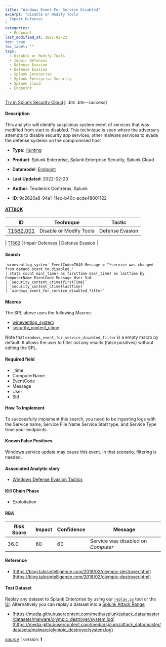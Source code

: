 ```yaml
---
title: "Windows Event For Service Disabled"
excerpt: "Disable or Modify Tools
, Impair Defenses
"
categories:
  - Endpoint
last_modified_at: 2022-02-23
toc: true
toc_label: ""
tags:
  - Disable or Modify Tools
  - Impair Defenses
  - Defense Evasion
  - Defense Evasion
  - Splunk Enterprise
  - Splunk Enterprise Security
  - Splunk Cloud
  - Endpoint
---
```




[Try in Splunk Security Cloud](https://www.splunk.com/en_splunk_app_enrichmentus/cyber-security.html){: .btn .btn--success}

#### Description

This analytic will identify suspicious system event of services that was modified from start to disabled. This technique is seen where the adversary attempts to disable security app services, other malware services to evade the defense systems on the compromised host

- **Type**: [Hunting](https://github.com/splunk/security_content/wiki/object-Analytic-Types)
- **Product**: Splunk Enterprise, Splunk Enterprise Security, Splunk Cloud
- **Datamodel**: [Endpoint](https://docs.splunk.com/Documentation/CIM/latest/User/Endpoint)

- **Last Updated**: 2022-02-23
- **Author**: Teoderick Contreras, Splunk
- **ID**: 9c2620a8-94a1-11ec-b40c-acde48001122


#### [ATT&CK](https://attack.mitre.org/)

| ID             | Technique        |  Tactic             |
| -------------- | ---------------- |-------------------- |
| [T1562.001](https://attack.mitre.org/techniques/T1562/001/) | Disable or Modify Tools | Defense Evasion |

| [T1562](https://attack.mitre.org/techniques/T1562/) | Impair Defenses | Defense Evasion |

#### Search

```
`wineventlog_system` EventCode=7040 Message = "*service was changed from demand start to disabled." 
| stats count min(_time) as firstTime max(_time) as lastTime by ComputerName EventCode Message User Sid 
| `security_content_ctime(firstTime)` 
| `security_content_ctime(lastTime)` 
| `windows_event_for_service_disabled_filter`
```

#### Macros
The SPL above uses the following Macros:
* [wineventlog_system](https://github.com/splunk/security_content/blob/develop/macros/wineventlog_system.yml)
* [security_content_ctime](https://github.com/splunk/security_content/blob/develop/macros/security_content_ctime.yml)

Note that `windows_event_for_service_disabled_filter` is a empty macro by default. It allows the user to filter out any results (false positives) without editing the SPL.

#### Required field
* _time
* ComputerName
* EventCode
* Message
* User
* Sid


#### How To Implement
To successfully implement this search, you need to be ingesting logs with the Service name, Service File Name Service Start type, and Service Type from your endpoints.

#### Known False Positives
Windows service update may cause this event. In that scenario, filtering is needed.

#### Associated Analytic story
* [Windows Defense Evasion Tactics](/stories/windows_defense_evasion_tactics)


#### Kill Chain Phase
* Exploitation



#### RBA

| Risk Score  | Impact      | Confidence   | Message      |
| ----------- | ----------- |--------------|--------------|
| 36.0 | 60 | 60 | Service was disabled on $Computer$ |




#### Reference

* [https://blog.talosintelligence.com/2018/02/olympic-destroyer.html](https://blog.talosintelligence.com/2018/02/olympic-destroyer.html)



#### Test Dataset
Replay any dataset to Splunk Enterprise by using our [`replay.py`](https://github.com/splunk/attack_data#using-replaypy) tool or the [UI](https://github.com/splunk/attack_data#using-ui).
Alternatively you can replay a dataset into a [Splunk Attack Range](https://github.com/splunk/attack_range#replay-dumps-into-attack-range-splunk-server)


* [https://media.githubusercontent.com/media/splunk/attack_data/master/datasets/malware/olympic_destroyer/system.log](https://media.githubusercontent.com/media/splunk/attack_data/master/datasets/malware/olympic_destroyer/system.log)



[*source*](https://github.com/splunk/security_content/tree/develop/detections/endpoint/windows_event_for_service_disabled.yml) \| *version*: **1**